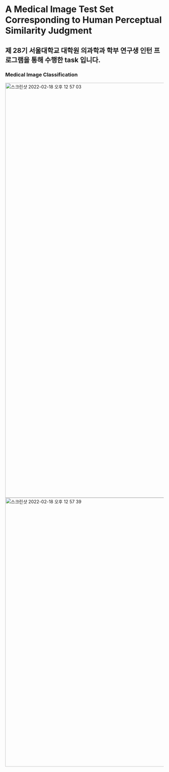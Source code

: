 # A Medical Image Test Set Corresponding to Human Perceptual Similarity Judgment

## 제 28기 서울대학교 대학원 의과학과 학부 연구생 인턴 프로그램을 통해 수행한 task 입니다.

### Medical Image Classification
<img width="1319" alt="스크린샷 2022-02-18 오후 12 57 03" src="https://user-images.githubusercontent.com/63288666/154614759-11fdd618-57f0-4b18-8b1e-5f5a919b7cee.png">

<img width="855" alt="스크린샷 2022-02-18 오후 12 57 39" src="https://user-images.githubusercontent.com/63288666/154614816-2e503577-35aa-4ab6-9bef-049e3f9afafc.png">
